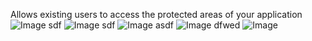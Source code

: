 Allows existing users to access the protected areas of your application
![Image](https://github.com/user-attachments/assets/15f8ac26-6c81-43cf-aca7-34262674c512)
sdf
![Image](https://github.com/user-attachments/assets/56a06472-da95-4aa6-97a8-5c7ad508c5ae)
sdf
![Image](https://github.com/user-attachments/assets/61d8af8e-6724-46a1-861f-a4df70533342)
asdf
![Image](https://github.com/user-attachments/assets/ea9af53a-1f11-4aef-b2b8-4bb72c363ed0)
dfwed
![Image](https://github.com/user-attachments/assets/ec02e7cd-ce1c-40cd-887a-d6985713681a)

